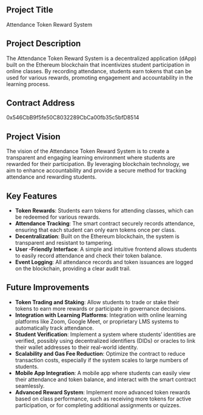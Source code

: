 

## Project Title
Attendance Token Reward System

## Project Description
The Attendance Token Reward System is a decentralized application (dApp) built on the Ethereum blockchain that incentivizes student participation in online classes. By recording attendance, students earn tokens that can be used for various rewards, promoting engagement and accountability in the learning process.

## Contract Address
0x546CbB9f5fe50C8032289CbCa00fb35c5bfD8514

## Project Vision
The vision of the Attendance Token Reward System is to create a transparent and engaging learning environment where students are rewarded for their participation. By leveraging blockchain technology, we aim to enhance accountability and provide a secure method for tracking attendance and rewarding students.

## Key Features
- **Token Rewards**: Students earn tokens for attending classes, which can be redeemed for various rewards.
- **Attendance Tracking**: The smart contract securely records attendance, ensuring that each student can only earn tokens once per class.
- **Decentralization**: Built on the Ethereum blockchain, the system is transparent and resistant to tampering.
- **User -Friendly Interface**: A simple and intuitive frontend allows students to easily record attendance and check their token balance.
- **Event Logging**: All attendance records and token issuances are logged on the blockchain, providing a clear audit trail.

## Future Improvements
- **Token Trading and Staking**: Allow students to trade or stake their tokens to earn more rewards or participate in governance decisions.
- **Integration with Learning Platforms**: Integration with online learning platforms like Zoom, Google Meet, or proprietary LMS systems to automatically track attendance.
- **Student Verification**: Implement a system where students’ identities are verified, possibly using decentralized identifiers (DIDs) or oracles to link their wallet addresses to their real-world identity.
- **Scalability and Gas Fee Reduction**: Optimize the contract to reduce transaction costs, especially if the system scales to large numbers of students.
- **Mobile App Integration**: A mobile app where students can easily view their attendance and token balance, and interact with the smart contract seamlessly.
- **Advanced Reward System**: Implement more advanced token rewards based on class performance, such as receiving more tokens for active participation, or for completing additional assignments or quizzes.







